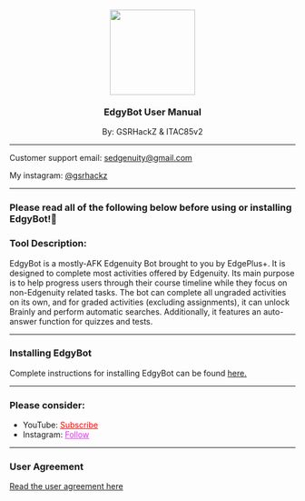 <h3 align="center">
  <img style="width:150px;margin:0 auto;" src="https://github.com/GSRHackZ/EdgyBot_Edgenuity_Bot/blob/main/edgePlus2.png?raw=true"><br><br>
  EdgyBot User Manual
</h3>
<p align="center">By: GSRHackZ & ITAC85v2</p>
<hr>
<p align="left">Customer support email: <a href="mailto:sedgenuity@gmail.com">sedgenuity@gmail.com</a></p>
<p align="left">My instagram: <a href="https://www.instagram.com/gsrhackz/" target="_blank">@gsrhackz</a></p>
<hr>
<h3>Please read all of the following below before using or installing EdgyBot!🔻</h3>
<h3>Tool Description:</h3>
<p>EdgyBot is a mostly-AFK Edgenuity Bot brought to you by EdgePlus+. It is designed to complete most activities offered by Edgenuity. Its main purpose is to help progress users through their course timeline while they focus on non-Edgenuity related tasks. The bot can complete all ungraded activities on its own, and for graded activities (excluding assignments), it can unlock Brainly and perform automatic searches. Additionally, it features an auto-answer function for quizzes and tests.</p>
<hr>
<h3>Installing EdgyBot</h3>
Complete instructions for installing EdgyBot can be found <a href="https://github.com/GSRHackZ/EdgyBot_Edgenuity_Bot/wiki/How-to-install-EdgyBot">here.</a>
<hr>
<h3>Please consider:</h3>
<ul>
  <li>YouTube:  <a style="color:red;" target="_Blank" href="https://www.youtube.com/channel/UColPwWTSv6884dHe5ipYL9g">Subscribe</a></li>
  <li>Instagram:  <a style="color:#dc2ef0;" target="_Blank" href="https://www.instagram.com/gsrhackz/">Follow</a></li>
</ul>
<hr>
<h3>User Agreement</h3>
<a href="https://raw.githubusercontent.com/GSRHackZ/EdgyBot_Edgenuity_Bot/main/useragreement.txt" target="_self">Read the user agreement here</a>
